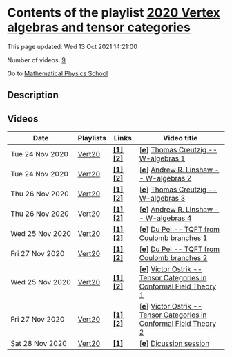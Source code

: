 # Contents of the playlist [2020 Vertex algebras and tensor categories](https://www.youtube.com/playlist?list=PLLGkFbxve670tIZPb0CDm1Wc060TE1x3c)

This page updated: Wed 13 Oct 2021 14:21:00

Number of videos: [9](#videos)

Go to [Mathematical Physics School](../README.md)

## Description



## Videos

|Date|Playlists|Links|Video title|
|---|---|---|---|
| Tue&nbsp;24&nbsp;Nov&nbsp;2020 | [Vert20](../playlists/Vert20 "2020 Vertex algebras and tensor categories") | [**[1]**](https://sites.google.com/view/rtmp2020), [**[2]**](https://drive.google.com/file/d/1ENswQ5S0HIO-NCEFwyi2hS6Qs3KBRibT/) | [[**e**](https://studio.youtube.com/video/6pM2DJ8J5gM/edit "Edit")] [Thomas Creutzig -- W-algebras 1](https://www.youtube.com/watch?v=6pM2DJ8J5gM&list=PLLGkFbxve670tIZPb0CDm1Wc060TE1x3c "Vertex algebras and tensor categories: Online school-conference &#013;https://sites.google.com/view/rtmp2020&#013;&#013;slides https://drive.google.com/file/d/1ENswQ5S0HIO-NCEFwyi2hS6Qs3KBRibT/") |
| Tue&nbsp;24&nbsp;Nov&nbsp;2020 | [Vert20](../playlists/Vert20 "2020 Vertex algebras and tensor categories") | [**[1]**](https://sites.google.com/view/rtmp2020), [**[2]**](https://drive.google.com/file/d/1JR_ygVS8XGR528GN9LxDZYrQZ-iM3JMz/) | [[**e**](https://studio.youtube.com/video/zpBu-l85zsw/edit "Edit")] [Andrew R. Linshaw -- W-algebras 2](https://www.youtube.com/watch?v=zpBu-l85zsw&list=PLLGkFbxve670tIZPb0CDm1Wc060TE1x3c "Vertex algebras and tensor categories: Online school-conference &#013;https://sites.google.com/view/rtmp2020&#013;&#013;slides https://drive.google.com/file/d/1JR&#95;ygVS8XGR528GN9LxDZYrQZ-iM3JMz/") |
| Thu&nbsp;26&nbsp;Nov&nbsp;2020 | [Vert20](../playlists/Vert20 "2020 Vertex algebras and tensor categories") | [**[1]**](https://sites.google.com/view/rtmp2020), [**[2]**](https://drive.google.com/file/d/1-VUxePsJ9Nf9myx3SMs8q71q4zhlJb3t/) | [[**e**](https://studio.youtube.com/video/q6N69DBbXuM/edit "Edit")] [Thomas Creutzig -- W-algebras 3](https://www.youtube.com/watch?v=q6N69DBbXuM&list=PLLGkFbxve670tIZPb0CDm1Wc060TE1x3c "Vertex algebras and tensor categories: Online school-conference &#013;https://sites.google.com/view/rtmp2020&#013;&#013;slides https://drive.google.com/file/d/1-VUxePsJ9Nf9myx3SMs8q71q4zhlJb3t/") |
| Thu&nbsp;26&nbsp;Nov&nbsp;2020 | [Vert20](../playlists/Vert20 "2020 Vertex algebras and tensor categories") | [**[1]**](https://sites.google.com/view/rtmp2020), [**[2]**](https://drive.google.com/file/d/1mnX1wkf7uJZF__tE_u2QQXwqXoRlSdmu/) | [[**e**](https://studio.youtube.com/video/y_u2nCNhUBU/edit "Edit")] [Andrew R. Linshaw -- W-algebras 4](https://www.youtube.com/watch?v=y_u2nCNhUBU&list=PLLGkFbxve670tIZPb0CDm1Wc060TE1x3c "Vertex algebras and tensor categories: Online school-conference &#013;https://sites.google.com/view/rtmp2020&#013;&#013;slides https://drive.google.com/file/d/1mnX1wkf7uJZF&#95;&#95;tE&#95;u2QQXwqXoRlSdmu/") |
| Wed&nbsp;25&nbsp;Nov&nbsp;2020 | [Vert20](../playlists/Vert20 "2020 Vertex algebras and tensor categories") | [**[1]**](https://sites.google.com/view/rtmp2020), [**[2]**](https://drive.google.com/file/d/1swzx5iLTQPga3xXAXwgOkBhrEHC5eOxK) | [[**e**](https://studio.youtube.com/video/n7RRnKvuP34/edit "Edit")] [Du Pei -- TQFT from Coulomb branches 1](https://www.youtube.com/watch?v=n7RRnKvuP34&list=PLLGkFbxve670tIZPb0CDm1Wc060TE1x3c "Vertex algebras and tensor categories: Online school-conference &#013;https://sites.google.com/view/rtmp2020&#013;&#013;notes https://drive.google.com/file/d/1swzx5iLTQPga3xXAXwgOkBhrEHC5eOxK") |
| Fri&nbsp;27&nbsp;Nov&nbsp;2020 | [Vert20](../playlists/Vert20 "2020 Vertex algebras and tensor categories") | [**[1]**](https://sites.google.com/view/rtmp2020), [**[2]**](https://drive.google.com/file/d/1zCAr09uL6TBSYFyxNzsLEYhGVx32MM9F) | [[**e**](https://studio.youtube.com/video/9_99yhwKhOo/edit "Edit")] [Du Pei -- TQFT from Coulomb branches 2](https://www.youtube.com/watch?v=9_99yhwKhOo&list=PLLGkFbxve670tIZPb0CDm1Wc060TE1x3c "Vertex algebras and tensor categories: Online school-conference &#013;https://sites.google.com/view/rtmp2020&#013;&#013;notes https://drive.google.com/file/d/1zCAr09uL6TBSYFyxNzsLEYhGVx32MM9F") |
| Wed&nbsp;25&nbsp;Nov&nbsp;2020 | [Vert20](../playlists/Vert20 "2020 Vertex algebras and tensor categories") | [**[1]**](https://sites.google.com/view/rtmp2020), [**[2]**](https://drive.google.com/file/d/1IwwUpGX8a_wENrl8ruOLTMJZSwVCnuXv/) | [[**e**](https://studio.youtube.com/video/2OhQARTrVOU/edit "Edit")] [Victor Ostrik -- Tensor Categories in Conformal Field Theory 1](https://www.youtube.com/watch?v=2OhQARTrVOU&list=PLLGkFbxve670tIZPb0CDm1Wc060TE1x3c "Vertex algebras and tensor categories: Online school-conference &#013;https://sites.google.com/view/rtmp2020&#013;&#013;slides https://drive.google.com/file/d/1IwwUpGX8a&#95;wENrl8ruOLTMJZSwVCnuXv/") |
| Fri&nbsp;27&nbsp;Nov&nbsp;2020 | [Vert20](../playlists/Vert20 "2020 Vertex algebras and tensor categories") | [**[1]**](https://sites.google.com/view/rtmp2020), [**[2]**](https://drive.google.com/file/d/13Hzh42ceZKXDdoqU9Z7s2F3IyheyYxlu) | [[**e**](https://studio.youtube.com/video/BE-TgWK4GiY/edit "Edit")] [Victor Ostrik -- Tensor Categories in Conformal Field Theory 2](https://www.youtube.com/watch?v=BE-TgWK4GiY&list=PLLGkFbxve670tIZPb0CDm1Wc060TE1x3c "Vertex algebras and tensor categories: Online school-conference &#013;https://sites.google.com/view/rtmp2020&#013;&#013;slides https://drive.google.com/file/d/13Hzh42ceZKXDdoqU9Z7s2F3IyheyYxlu") |
| Sat&nbsp;28&nbsp;Nov&nbsp;2020 | [Vert20](../playlists/Vert20 "2020 Vertex algebras and tensor categories") | [**[1]**](https://sites.google.com/view/rtmp2020) | [[**e**](https://studio.youtube.com/video/e1UkHVbRUcM/edit "Edit")] [Dicussion session](https://www.youtube.com/watch?v=e1UkHVbRUcM&list=PLLGkFbxve670tIZPb0CDm1Wc060TE1x3c "Vertex algebras and tensor categories: Online school-conference &#013;https://sites.google.com/view/rtmp2020") |
